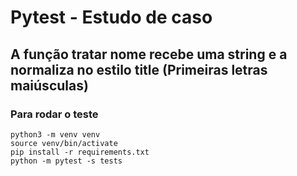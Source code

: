 # Pytest - Estudo de caso

## A função tratar nome recebe uma string e a normaliza no estilo title (Primeiras letras maiúsculas)

### Para rodar o teste

    python3 -m venv venv
    source venv/bin/activate
    pip install -r requirements.txt
    python -m pytest -s tests